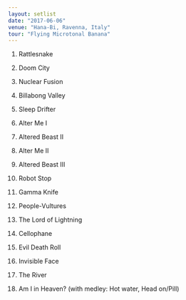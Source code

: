 ```yaml
---
layout: setlist
date: "2017-06-06"
venue: "Hana-Bi, Ravenna, Italy"
tour: "Flying Microtonal Banana"
---
```



 1. Rattlesnake

 2. Doom City

 3. Nuclear Fusion

 4. Billabong Valley

 5. Sleep Drifter

 6. Alter Me I

 7. Altered Beast II

 8. Alter Me II

 9. Altered Beast III

10. Robot Stop

11. Gamma Knife

12. People-Vultures

13. The Lord of Lightning

14. Cellophane

15. Evil Death Roll

16. Invisible Face

17. The River

18. Am I in Heaven?
    (with medley: Hot water, Head on/Pill)


